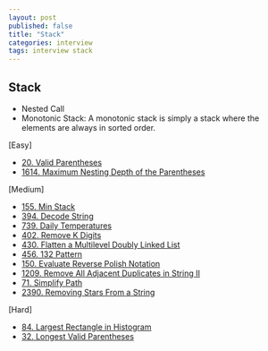 ```yaml
---
layout: post
published: false
title: "Stack"
categories: interview
tags: interview stack
---
```


## Stack

- Nested Call
- Monotonic Stack: A monotonic stack is simply a stack where the elements are always in sorted order.

[Easy]
- [20. Valid Parentheses](/interview/2023/02/20/valid-parentheses/)
- [1614. Maximum Nesting Depth of the Parentheses](problems/2023-05-21-maximum-nesting-depth-of-the-parentheses.md)

[Medium]
- [155. Min Stack](/interview/2023/05/21/min-stack/)
- [394. Decode String](/interview/2023/05/21/decode-string/)
- [739. Daily Temperatures](/interview/2023/05/21/daily-temperatures/)
- [402. Remove K Digits](/interview/2023/05/21/remove-k-digits/)
- [430. Flatten a Multilevel Doubly Linked List](/interview/2023/05/22/flatten-a-multilevel-doubly-linked-list/)
- [456. 132 Pattern](/interview/2023/05/21/132-pattern/)
- [150. Evaluate Reverse Polish Notation](/interview/2023/05/21/evaluate-reverse-polish-notation/)
- [1209. Remove All Adjacent Duplicates in String II](/interview/2023/05/21/remove-all-adjacent-duplicates-in-string-ii/)
- [71. Simplify Path](problems/2023-05-19-simplify-path.md)
- [2390. Removing Stars From a String](/interview/2023/05/21/removing-stars-from-a-string/)

[Hard]
- [84. Largest Rectangle in Histogram](/interview/2023/05/21/largest-rectangle-in-histogram/)
- [32. Longest Valid Parentheses](/interview/2023/05/21/longest-valid-parentheses/)